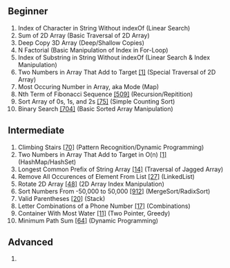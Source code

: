 ## Beginner
 1. Index of Character in String Without indexOf (Linear Search)
 2. Sum of 2D Array (Basic Traversal of 2D Array)
 3. Deep Copy 3D Array (Deep/Shallow Copies)
 4. N Factorial (Basic Manipulation of Index in For-Loop)
 5. Index of Substring in String Without indexOf (Linear Search & Index Manipulation)
 6. Two Numbers in Array That Add to Target [[1]](https://leetcode.com/problems/two-sum/) (Special Traversal of 2D Array)
 7. Most Occuring Number in Array, aka Mode (Map)
 8. Nth Term of Fibonacci Sequence [[509]](https://leetcode.com/problems/fibonacci-number/) (Recursion/Repitition)
 9. Sort Array of 0s, 1s, and 2s [[75]](https://leetcode.com/problems/sort-colors/) (Simple Counting Sort)
 10. Binary Search [[704]](https://leetcode.com/problems/binary-search/) (Basic Sorted Array Manipulation)

## Intermediate
 1. Climbing Stairs [[70]](https://leetcode.com/problems/climbing-stairs/) (Pattern Recognition/Dynamic Programming)
 2. Two Numbers in Array That Add to Target in O(n) [[1]](https://leetcode.com/problems/two-sum/) (HashMap/HashSet)
 3. Longest Common Prefix of String Array [[14]](https://leetcode.com/problems/longest-common-prefix/) (Traversal of Jagged Array)
 4. Remove All Occurences of Element From List [[27]](https://leetcode.com/problems/remove-element/) (LinkedList)
 5. Rotate 2D Array [[48]](https://leetcode.com/problems/rotate-image/) (2D Array Index Manipulation)
 6. Sort Numbers From -50,000 to 50,000 [[912]](https://leetcode.com/problems/sort-an-array/) (MergeSort/RadixSort)
 7. Valid Parentheses [[20]](https://leetcode.com/problems/valid-parentheses/) (Stack)
 8. Letter Combinations of a Phone Number [[17]](https://leetcode.com/problems/letter-combinations-of-a-phone-number/) (Combinations)
 9. Container With Most Water [[11]](https://leetcode.com/problems/container-with-most-water/) (Two Pointer, Greedy)
 10. Minimum Path Sum [[64]](https://leetcode.com/problems/minimum-path-sum/) (Dynamic Programming)

## Advanced
 1. 
